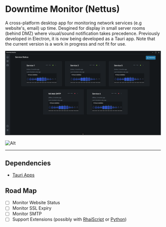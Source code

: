# Downtime Monitor (Nettus)

A cross-platform desktop app for monitoring network services (e.g website's, email) up time. Desgined for display in small server rooms (behind DMZ) where visual/sound notification takes precedence. Previously developed in Electron, it is now being developed as a Tauri app. Note that the current version is a work in progress and not fit for use.

![Screenshot](docs/screenshot-1.png)

![Alt](https://repobeats.axiom.co/api/embed/6b8afdf5bbccf69e4797ffb51561e4b7ba0a1e76.svg "Repobeats analytics image")

***

## Dependencies

- [Tauri Apps](https://tauri.app/)

## Road Map
- [ ] Monitor Website Status
- [ ] Monitor SSL Expiry
- [ ] Monitor SMTP
- [ ] Support Extensions (possibly with [RhaiScript](https://rhai.rs/) or [Python](https://www.python.org/))

